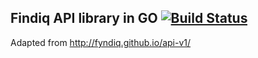## Findiq API library in GO [![Build Status](https://travis-ci.org/aquilax/go-fyndiq.svg)](https://travis-ci.org/aquilax/go-fyndiq)

Adapted from http://fyndiq.github.io/api-v1/

